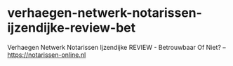 # verhaegen-netwerk-notarissen-ijzendijke-review-bet
Verhaegen Netwerk Notarissen Ijzendijke REVIEW - Betrouwbaar Of Niet? – https://notarissen-online.nl
